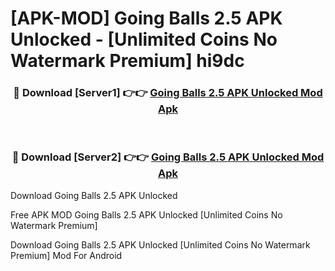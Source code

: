 # [APK-MOD] Going Balls 2.5 APK Unlocked - [Unlimited Coins No Watermark Premium] hi9dc



<div align="center">
<h3>🔴 Download [Server1] 👉👉 <a href="https://momento.my/?title=Going_Balls_2.5_APK_Unlocked">Going Balls 2.5 APK Unlocked Mod Apk</a></h3><br>

<h3>🔴 Download [Server2] 👉👉 <a href="https://momento.my/?title=Going_Balls_2.5_APK_Unlocked">Going Balls 2.5 APK Unlocked Mod Apk</a></h3>
</div>



Download Going Balls 2.5 APK Unlocked 

Free APK MOD Going Balls 2.5 APK Unlocked [Unlimited Coins No Watermark Premium]

Download Going Balls 2.5 APK Unlocked [Unlimited Coins No Watermark Premium] Mod For Android
